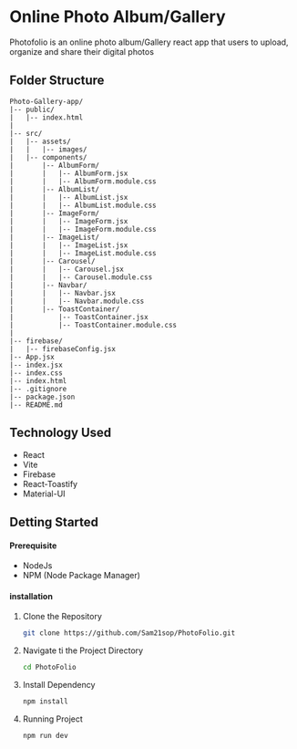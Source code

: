# Online Photo Album/Gallery
Photofolio is an online photo album/Gallery react app that users to upload, organize and share their digital photos


## Folder Structure

``` 
Photo-Gallery-app/
|-- public/
|   |-- index.html
|
|-- src/
|   |-- assets/
|   |   |-- images/ 
|   |-- components/
|       |-- AlbumForm/
|       |   |-- AlbumForm.jsx
|       |   |-- AlbumForm.module.css
|       |-- AlbumList/
|       |   |-- AlbumList.jsx
|       |   |-- AlbumList.module.css
|       |-- ImageForm/
|       |   |-- ImageForm.jsx
|       |   |-- ImageForm.module.css
|       |-- ImageList/
|       |   |-- ImageList.jsx
|       |   |-- ImageList.module.css
|       |-- Carousel/
|       |   |-- Carousel.jsx
|       |   |-- Carousel.module.css
|       |-- Navbar/
|       |   |-- Navbar.jsx
|       |   |-- Navbar.module.css
|       |-- ToastContainer/
|           |-- ToastContainer.jsx
|           |-- ToastContainer.module.css
|   
|-- firebase/
|   |-- firebaseConfig.jsx
|-- App.jsx
|-- index.jsx
|-- index.css
|-- index.html
|-- .gitignore
|-- package.json
|-- README.md

```


## Technology Used
- React
- Vite
- Firebase
- React-Toastify
- Material-UI

## Detting Started

#### Prerequisite
- NodeJs
- NPM (Node Package Manager)

#### installation
1. Clone the Repository
    ```bash
    git clone https://github.com/Sam21sop/PhotoFolio.git

2. Navigate ti the Project Directory
    ```bash
    cd PhotoFolio

3. Install Dependency
    ```bash
    npm install

4. Running Project
    ```bash
    npm run dev

